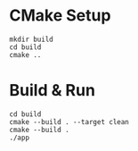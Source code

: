 # CMake Setup
```
mkdir build
cd build
cmake ..
```

# Build & Run
```
cd build
cmake --build . --target clean
cmake --build .
./app
```
